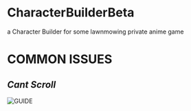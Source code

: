 # CharacterBuilderBeta
a Character Builder for some lawnmowing private anime game

# **COMMON ISSUES**
## _Cant Scroll_
![GUIDE](https://github.com/user-attachments/assets/d3bc8c5e-171f-4324-976d-e3d58c5ea68b)
